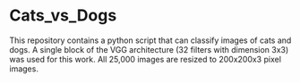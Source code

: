 # Cats_vs_Dogs

This repository contains a python script that can classify images of cats and dogs. A single block of the VGG architecture (32 filters with dimension 3x3) was used for this work. All 25,000 images are resized to 200x200x3 pixel images.
